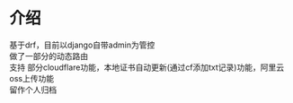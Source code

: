 # 介绍 
基于drf，目前以django自带admin为管控  
做了一部分的动态路由  
支持 部分cloudflare功能，本地证书自动更新(通过cf添加txt记录)功能，阿里云oss上传功能  
留作个人归档
